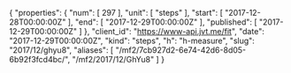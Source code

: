 {
  "properties": {
    "num": [
      297
    ],
    "unit": [
      "steps"
    ],
    "start": [
      "2017-12-28T00:00:00Z"
    ],
    "end": [
      "2017-12-29T00:00:00Z"
    ],
    "published": [
      "2017-12-29T00:00:00Z"
    ]
  },
  "client_id": "https://www-api.jvt.me/fit",
  "date": "2017-12-29T00:00:00Z",
  "kind": "steps",
  "h": "h-measure",
  "slug": "2017/12/ghyu8",
  "aliases": [
    "/mf2/7cb927d2-6e74-42d6-8d05-6b92f3fcd4bc/",
    "/mf2/2017/12/GhYu8"
  ]
}
